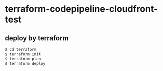 # terraform-codepipeline-cloudfront-test

## deploy by terraform

```bash
$ cd terraform
$ terraform init
$ terraform plan
$ terraform deploy
```

